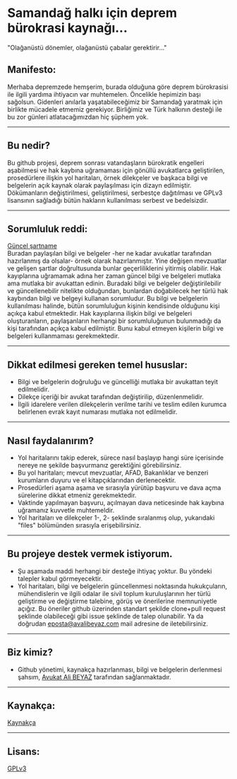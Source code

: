 # Samandağ halkı için deprem bürokrasi kaynağı...  
  
"Olağanüstü dönemler, olağanüstü çabalar gerektirir..."  
  
## Manifesto:
Merhaba depremzede hemşerim, burada olduğuna göre deprem bürokrasisi ile ilgili yardıma ihtiyacın var muhtemelen. Öncelikle hepimizin başı sağolsun. Gidenleri anılarla yaşatabileceğimiz bir Samandağ yaratmak için birlikte mücadele etmemiz gerekiyor. Birliğimiz ve Türk halkının desteği ile bu zor günleri atlatacağımızdan hiç şüphem yok.  
  
  ------
## Bu nedir?  
Bu github projesi, deprem sonrası vatandaşların bürokratik engelleri aşabilmesi ve hak kaybına uğramaması için gönüllü avukatlarca geliştirilen, prosedürlere ilişkin yol haritaları, örnek dilekçeler ve başkaca bilgi ve belgelerin açık kaynak olarak paylaşılması için dizayn edilmiştir. Dökümanların değiştirilmesi, geliştirilmesi, serbestçe dağıtılması ve GPLv3 lisansının sağladığı bütün hakların kullanılması serbest ve bedelsizdir.  
  
  ------
## Sorumluluk reddi:  
[Güncel şartname](https://github.com/symbuzzer/samandag-deprem/blob/main/SORUMLULUK%20REDD%C4%B0.md)  
Buradan paylaşılan bilgi ve belgeler -her ne kadar avukatlar tarafından hazırlanmış da olsalar- örnek olarak hazırlanmıştır. Yine değişen mevzuatlar ve gelişen şartlar doğrultusunda bunlar geçerliliklerini yitirmiş olabilir. Hak kayıplarına uğramamak adına her zaman güncel bilgi ve belgeleri mutlaka ama mutlaka bir avukattan edinin. Buradaki bilgi ve belgeler değiştirilebilir ve güncellenebilir nitelikte olduğundan, bunlardan doğabilecek her türlü hak kaybından bilgi ve belgeyi kullanan sorumludur. Bu bilgi ve belgelerin kullanılması halinde, bütün sorumluluğun kişinin kendisinde olduğunu kişi açıkça kabul etmektedir. Hak kayıplarına ilişkin bilgi ve belgeleri oluşturanların, paylaşanların herhangi bir sorumluluğunun bulunmadığı da kişi tarafından açıkça kabul edilmiştir. Bunu kabul etmeyen kişilerin bilgi ve belgeleri kullanmaması gerekmektedir.  
  
------
## Dikkat edilmesi gereken temel hususlar:  
- Bilgi ve belgelerin doğruluğu ve güncelliği mutlaka bir avukattan teyit edilmelidir.  
- Dilekçe içeriği bir avukat tarafından değiştirilip, düzenlenmelidir.  
- İlgili idarelere verilen dilekçelerin verilme tarihi ve teslim edilen kurumca belirlenen evrak kayıt numarası mutlaka not edilmelidir.  
  
------
## Nasıl faydalanırım?  
- Yol haritalarını takip ederek, sürece nasıl başlayıp hangi süre içerisinde nereye ne şekilde başvurmanız gerektiğini görebilirsiniz.  
- Bu yol haritaları; mevcut mevzuatlar, AFAD, Bakanlıklar ve benzeri kurumların duyuru ve el kitapçıklarından derlenecektir.  
- Prosedürleri aşama aşama ve sırasıyla yürütüp başvuru ve dava açma sürelerine dikkat etmeniz gerekmektedir.  
- Vaktinde yapılmayan başvuru, açılmayan dava neticesinde hak kaybına uğramanız kuvvetle muhtemeldir.  
- Yol haritaları ve dilekçeler 1-, 2- şeklinde sıralanmış olup, yukarıdaki "files" bölümünden sırasıyla erişebilirsiniz.  
  
------
## Bu projeye destek vermek istiyorum.  
- Şu aşamada maddi herhangi bir desteğe ihtiyaç yoktur. Bu yöndeki talepler kabul görmeyecektir.  
- Yol haritaları, bilgi ve belgelerin güncellenmesi noktasında hukukçuların, mühendislerin ve ilgili odalar ile sivil toplum kuruluşlarının her türlü geliştirme ve değiştirme talebine, görüş ve önerilerine memnuniyetle açığız. Bu öneriler github üzerinden standart şekilde clone+pull request şeklinde olabileceği gibi issue şeklinde de talep olunabilir. Ya da doğrudan eposta@avalibeyaz.com mail adresine de iletebilirsiniz.  
  
------
## Biz kimiz?  
- Github yönetimi, kaynakça hazırlanması, bilgi ve belgelerin derlenmesi şahsım, [Avukat Ali BEYAZ](https://avalibeyaz.com) tarafından sağlanmaktadır.  
  
------
## Kaynakça: 
[Kaynakça](https://github.com/symbuzzer/samandag-deprem/blob/main/KAYNAKÇA.md)  
  
------
## Lisans: 
[GPLv3](https://github.com/symbuzzer/samandag-deprem/blob/main/LICENSE)  
